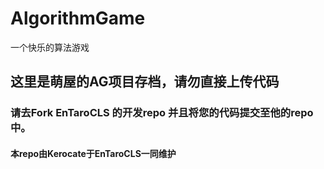 # AlgorithmGame
一个快乐的算法游戏

## 这里是萌屋的AG项目存档，请勿直接上传代码

### 请去Fork EnTaroCLS 的开发repo 并且将您的代码提交至他的repo中。

#### 本repo由Kerocate于EnTaroCLS一同维护
